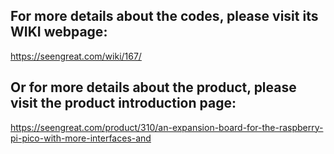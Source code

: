 ## For more details about the codes, please visit its WIKI webpage: <br>
https://seengreat.com/wiki/167/<br> 
## Or for more details about the product, please visit the product introduction page:<br>
https://seengreat.com/product/310/an-expansion-board-for-the-raspberry-pi-pico-with-more-interfaces-and
